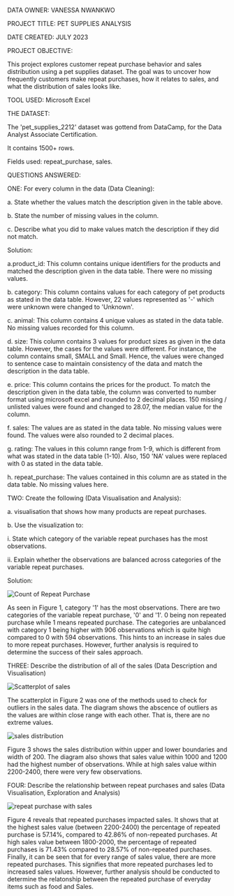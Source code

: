DATA OWNER: VANESSA NWANKWO

PROJECT TITLE: PET SUPPLIES ANALYSIS

DATE CREATED: JULY 2023

PROJECT OBJECTIVE:

This project explores customer repeat purchase behavior and sales distribution using a pet supplies dataset. The goal was to uncover how frequently customers make repeat purchases, how it relates to sales, and what the distribution of sales looks like.

TOOL USED: Microsoft Excel 

THE DATASET:

The 'pet_supplies_2212' dataset was gottend from DataCamp, for the Data Analyst Associate Certification. 

It contains 1500+ rows.

Fields used: repeat_purchase, sales.

QUESTIONS ANSWERED:

ONE: For every column in the data (Data Cleaning):

a. State whether the values match the description given in the table above.

b. State the number of missing values in the column.

c. Describe what you did to make values match the description if they did not match.

Solution:

a.product_id: This column contains unique identifiers for the products and matched the description given in the data table. There were no missing values.

b. category: This column contains values for each category of pet products as stated in the data table. However, 22 values represented as '-' which were unknown were changed to 'Unknown'.

c. animal: This column contains 4 unique values as stated in the data table. No missing values recorded for this column.

d. size: This column contains 3 values for product sizes as given in the data table. However, the cases for the values were different. For instance, the column contains small, SMALL and Small. Hence, the values were changed to sentence case to maintain consistency of the data and match the description in the data table.

e. price: This column contains the prices for the product. To match the description given in the data table, the column was converted to number format using microsoft excel and rounded to 2 decimal places. 150 missing / unlisted values were found and changed to 28.07, the median value for the column.

f. sales: The values are as stated in the data table. No missing values were found. The values were also rounded to 2 decimal places.

g. rating: The values in this column range from 1-9, which is different from what was stated in the data table (1-10). Also, 150 'NA' values were replaced with 0 as stated in the data table.

h. repeat_purchase: The values contained in this column are as stated in the data table. No missing values here.

TWO: Create the following (Data Visualisation and Analysis):

a. visualisation that shows how many products are repeat purchases.

b. Use the visualization to: 

  i. State which category of the variable repeat purchases has the most observations.
  
  ii. Explain whether the observations are balanced across categories of the variable repeat           purchases.
  
  
Solution:

![Count of Repeat Purchase](https://github.com/user-attachments/assets/b3422e17-4b97-49b7-988c-cfc977cac402)

As seen in Figure 1, category '1' has the most observations. There are two categories of the variable repeat purchase, '0' and '1'. 0 being non repeated purchase while 1 means repeated purchase. The categories are unbalanced with category 1 being higher with 906 observations which is quite high compared to 0 with 594 observations. This hints to an increase in sales due to more repeat purchases. However, further analysis is required to determine the success of their sales approach.

THREE: Describe the distribution of all of the sales (Data Description and Visualisation)

![Scatterplot of sales](https://github.com/user-attachments/assets/f4f3d2c7-3e3c-4142-b52e-f13f6f3deae3)

The scatterplot in Figure 2 was one of the methods used to check for outliers in the sales data. The diagram shows the abscence of outliers as the values are within close range with each other. That is, there are no extreme values.

![sales distribution](https://github.com/user-attachments/assets/db797f02-b074-4003-9d15-8c0756936adc)

Figure 3 shows the sales distribution within upper and lower boundaries and width of 200. The diagram also shows that sales value within 1000 and 1200 had the highest number of observations. While at high sales value within 2200-2400, there were very few observations.

FOUR: Describe the relationship between repeat purchases and sales (Data Visualisation, Exploration and Analysis)

![repeat purchase with sales](https://github.com/user-attachments/assets/727c5783-bf41-40ad-9a1f-03cdf0e597ca)

Figure 4 reveals that repeated purchases impacted sales. It shows that at the highest sales value (between 2200-2400) the percentage of repeated purchase is 57.14%, compared to 42.86% of non-repeated purchases. At high sales value between 1800-2000, the percentage of repeated purchases is 71.43% compared to 28.57% of non-repeated purchases. Finally, it can be seen that for every range of sales value, there are more repeated purchases. This signifies that more repeated purchases led to increased sales values. However, further analysis should be conducted to determine the relatonship between the repeated purchase of everyday items such as food and Sales.
